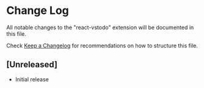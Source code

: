 # Change Log

All notable changes to the "react-vstodo" extension will be documented in this file.

Check [Keep a Changelog](http://keepachangelog.com/) for recommendations on how to structure this file.

## [Unreleased]

- Initial release